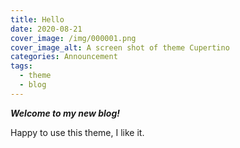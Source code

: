```yaml
---
title: Hello
date: 2020-08-21
cover_image: /img/000001.png
cover_image_alt: A screen shot of theme Cupertino
categories: Announcement
tags:
  - theme
  - blog
---
```


**_Welcome to my new blog!_**

<!-- more -->

Happy to use this theme, I like it.
